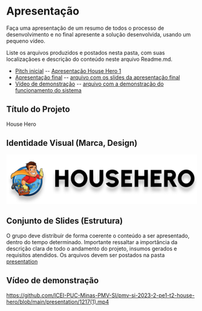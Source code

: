 # Apresentação

Faça uma apresentação de um resumo de todos o processo de desenvolvimento e no final apresente a solução desenvolvida, usando um pequeno vídeo.

Liste os arquivos produzidos e postados nesta pasta, com suas localizaçãoes e descrição do conteúdo neste arquivo Readme.md.


* [Pitch inicial](./sample-pitch.pdf) -- [Apresentação House Hero 1](https://github.com/ICEI-PUC-Minas-PMV-SI/pmv-si-2023-2-pe1-t2-house-hero/blob/main/presentation/Apresenta%C3%A7%C3%A3o%20House%20Hero1.pdf)
* [Apresentação final](./sample-presentation.pdf) -- [arquivo com os slides da apresentação final](https://github.com/ICEI-PUC-Minas-PMV-SI/pmv-si-2023-2-pe1-t2-house-hero/blob/main/presentation/Desenvolvimento.pdf)
* [Vídeo de demonstração](./sample-video.mp4) -- [arquivo com a demonstração do funcionamento do sistema
](https://github.com/ICEI-PUC-Minas-PMV-SI/pmv-si-2023-2-pe1-t2-house-hero/blob/main/presentation/1217(1).mp4)

## Título do Projeto

House Hero

## Identidade Visual (Marca, Design)

![logo househero](https://github.com/ICEI-PUC-Minas-PMV-SI/pmv-si-2023-2-pe1-t2-house-hero/blob/main/src/assets/icons/logo1.png)



## Conjunto de Slides (Estrutura)

O grupo deve distribuir de forma coerente o conteúdo a ser apresentado, dentro do tempo determinado. Importante ressaltar a importância da descrição clara de todo o andamento do projeto, insumos gerados e requisitos atendidos. Os arquivos devem ser postados na pasta [presentation](../presentation)
 

## Vídeo de demonstração

https://github.com/ICEI-PUC-Minas-PMV-SI/pmv-si-2023-2-pe1-t2-house-hero/blob/main/presentation/1217(1).mp4
